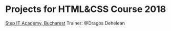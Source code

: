 
# Projects for HTML&CSS Course 2018
[Step IT Academy, Bucharest](https://itstep.ro/)
Trainer: @Dragos Dehelean
